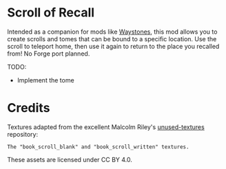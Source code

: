 # Scroll of Recall

Intended as a companion for mods like [Waystones](https://github.com/TwelveIterationMods/Waystones), this mod allows you to create scrolls and tomes that can be bound to a specific location. Use the scroll to teleport home, then use it again to return to the place you recalled from! No Forge port planned.

TODO:

- Implement the tome

# Credits

Textures adapted from the excellent Malcolm Riley's [unused-textures](https://github.com/malcolmriley/unused-textures) repository:

    The "book_scroll_blank" and "book_scroll_written" textures.

These assets are licensed under CC BY 4.0.